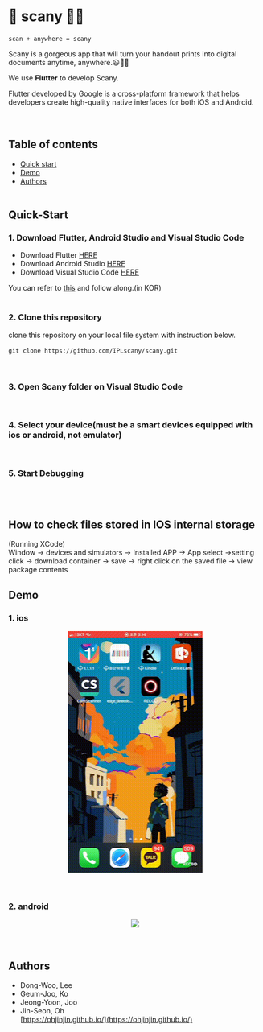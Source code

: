 # 📱 scany 🧾📄

~~~
scan + anywhere = scany
~~~

Scany is a gorgeous app that will turn your handout prints into digital documents anytime, anywhere.😃👌🏽<br/>

We use **Flutter** to develop Scany.<br/>

Flutter developed by Google is a cross-platform framework that helps developers create high-quality native interfaces for both iOS and Android.<br/>
<br/><br/>

## Table of contents

- [Quick start](#quick-start)
- [Demo](#demo)
- [Authors](#authors)
<br/><br/>

## Quick-Start
### 1. Download Flutter, Android Studio and Visual Studio Code<br/>
- Download Flutter [HERE](https://flutter.dev/docs/get-started/install/windows)<br/>
- Download Android Studio [HERE](https://developer.android.com/studio)<br/>
- Download Visual Studio Code [HERE](https://code.visualstudio.com/download)<br/>

You can refer to [this](https://ohjinjin.github.io/flutter/start-flutter/) and follow along.(in KOR)<br/>
<br/>

### 2. Clone this repository<br/>
clone this repository on your local file system with instruction below.<br/>

~~~
git clone https://github.com/IPLscany/scany.git
~~~
<br/>

### 3. Open Scany folder on Visual Studio Code<br/>
<br/>

### 4. Select your device(must be a smart devices equipped with ios or android, not emulator)<br/>
<br/>

### 5. Start Debugging<br/>
<br/>
<br/>

## How to check files stored in IOS internal storage <br/>

(Running XCode)<br/>
Window -> devices and simulators -> Installed APP -> App select ->setting click -> download container -> save ->  right click on the saved file -> view package contents
<br/>

## Demo
### 1. ios<br/>

<p align="center">
  <img src="https://github.com/IPLscany/scany/blob/master/scany_ios.gif"/>
</p>

<br/>

### 2. android<br/>

<p align="center">
  <img src="https://github.com/IPLscany/scany/blob/master/scany_android.gif"/>
</p>

<br/>


## Authors
* Dong-Woo, Lee<br/>
* Geum-Joo, Ko<br/>
* Jeong-Yoon, Joo<br/>
* Jin-Seon, Oh<br/>
[https://ohjinjin.github.io/](https://ohjinjin.github.io/)<br/>
